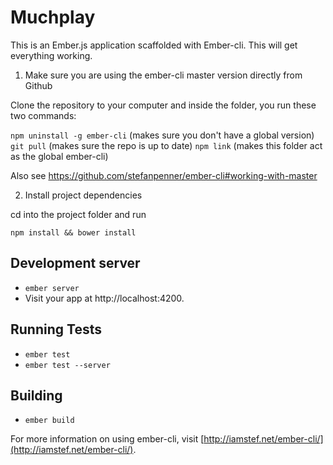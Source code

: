 # Muchplay

This is an Ember.js application scaffolded with Ember-cli. This will get everything working.

1. Make sure you are using the ember-cli master version directly from Github

Clone the repository to your computer and inside the folder, you run these two commands:

`npm uninstall -g ember-cli` (makes sure you don't have a global version)
`git pull` (makes sure the repo is up to date)
`npm link` (makes this folder act as the global ember-cli)

Also see https://github.com/stefanpenner/ember-cli#working-with-master

2. Install project dependencies

cd into the project folder and run

`npm install && bower install`

## Development server

* `ember server`
* Visit your app at http://localhost:4200.

## Running Tests

* `ember test`
* `ember test --server`

## Building

* `ember build`

For more information on using ember-cli, visit [http://iamstef.net/ember-cli/](http://iamstef.net/ember-cli/).
